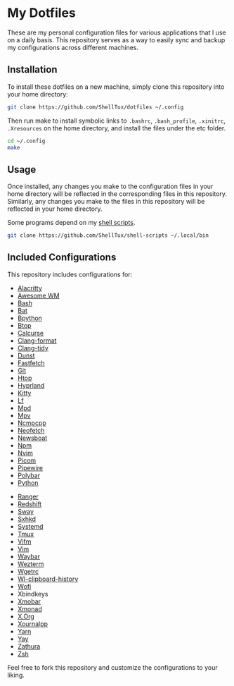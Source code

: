 # My Dotfiles

These are my personal configuration files for various applications
that I use on a daily basis.
This repository serves as a way to easily sync and backup my configurations
across different machines.

## Installation

To install these dotfiles on a new machine, simply clone this repository into your home directory:

```sh
git clone https://github.com/ShellTux/dotfiles ~/.config
```

Then run make to install symbolic links to `.bashrc`, `.bash_profile`,
`.xinitrc`, `.Xresources` on the home directory, and install the files under the etc folder.

```sh
cd ~/.config
make
```


## Usage

Once installed, any changes you make to the configuration files in your home
directory will be reflected in the corresponding files in this repository.
Similarly, any changes you make to the files in this repository
will be reflected in your home directory.

Some programs depend on my [shell scripts](https://github.com/ShellTux/shell-scripts).

```sh
git clone https://github.com/ShellTux/shell-scripts ~/.local/bin
```

## Included Configurations

This repository includes configurations for:

- [Alacritty](https://alacritty.org/)
- [Awesome WM](https://awesomewm.org/)
- [Bash](https://www.gnu.org/software/bash/)
- [Bat](https://github.com/sharkdp/bat)
- [Bpython](https://bpython-interpreter.org/)
- [Btop](https://github.com/aristocratos/btop)
- [Calcurse](https://www.calcurse.org/)
- [Clang-format](https://clang.llvm.org/docs/ClangFormat.html)
- [Clang-tidy](https://clang.llvm.org/extra/clang-tidy/)
- [Dunst](https://dunst-project.org/)
- [Fastfetch](https://github.com/LinusDierheimer/fastfetch)
- [Git](https://git-scm.com/)
- [Htop](https://htop.dev/)
- [Hyprland](https://hyprland.org/)
- [Kitty](https://sw.kovidgoyal.net/kitty/)
- [Lf](https://github.com/gokcehan/lf)
- [Mpd](https://www.musicpd.org/)
- [Mpv](https://mpv.io/)
- [Ncmpcpp](https://github.com/ncmpcpp/ncmpcpp)
- [Neofetch](https://github.com/dylanaraps/neofetch)
- [Newsboat](https://newsboat.org/)
- [Npm](https://www.npmjs.com/)
- [Nvim](https://neovim.io/)
- [Picom](https://github.com/yshui/picom)
- [Pipewire](https://pipewire.org/)
- [Polybar](https://polybar.github.io/)
- [Python](https://www.python.org/)
<!-- - [Qalculate](https://qalculate.github.io/) -->
- [Ranger](https://github.com/ranger/ranger)
- [Redshift](http://jonls.dk/redshift/)
- [Sway](https://swaywm.org/)
- [Sxhkd](https://github.com/baskerville/sxhkd)
- [Systemd](https://systemd.io/)
- [Tmux](https://github.com/tmux/tmux)
- [Vifm](https://vifm.info/)
- [Vim](https://www.vim.org/)
- [Waybar](https://github.com/Alexays/Waybar)
- [Wezterm](https://wezfurlong.org/wezterm/index.html)
- [Wgetrc](https://www.gnu.org/software/wget/)
- [Wl-clipboard-history](https://github.com/ShellTux/wl-clipboard-history)
- [Wofi](https://hg.sr.ht/~scoopta/wofi)
- Xbindkeys
- [Xmobar](https://codeberg.org/xmobar/xmobar)
- [Xmonad](https://xmonad.org/)
- [X.Org](https://www.x.org/wiki/)
- [Xournalpp](https://xournalpp.github.io/)
- [Yarn](https://yarnpkg.com/)
- [Yay](https://github.com/Jguer/yay)
- [Zathura](https://pwmt.org/projects/zathura/)
- [Zsh](https://www.zsh.org/)

Feel free to fork this repository and customize the configurations to your liking.
